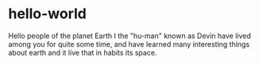 # hello-world
Hello people of the planet Earth
I the "hu-man" known as Devin have lived among you for quite some time, and have learned many interesting things about earth and it live that in habits its space.
